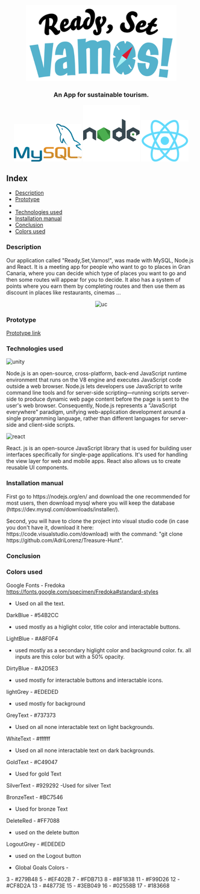 <br/>
<div align="center">
  <a href="https://github.com/AdriLorenz/Treasure-Hunt">
    <img src="client/src/assets/icons/RSVamos_Logo.png" alt="Logo" width="400" />
  </a>

  <h3 align="center">An App for sustainable tourism.</h3>
  <div flex-direction="row" align-items="center">
    <img src="documentation/assets/icons/mysql.png" alt="MySQL" width="180" height="100"/>
    <img src="documentation/assets/icons/node.png" alt="NodeJS" width="150" />
    <img src="documentation/assets/icons/react.png" alt="React" height="110" />
  </div>

</div>

<h2>Index</h2>

* [Description](#description)
* [Prototype](#prototype)
* [](#)
* [Technologies used](#technologies-used)
* [Installation manual](#installation-manual)
* [Conclusion](#conclusion)
* [Colors used](#colors-used)


<h3>Description</h3>
<p>Our application called "Ready,Set,Vamos!", was made with MySQL, Node.js and React. It is a meeting app for people who want to go to places in Gran Canaria, where you can decide which type of places you want to go and then some routes will appear for you to decide. It also has a system of points where you earn them by completing routes and then use them as discount in places like restaurants, cinemas ...</p>
<div align="center">
  <img width="400" alt="uc" src="https://user-images.githubusercontent.com/77303061/159698933-7a70140a-4da9-4b92-9517-eede60b4fc2a.jpg">
</div>

<h3>Prototype</h3>
<p><a href="https://xd.adobe.com/view/ad519491-90ca-4e75-81d8-0cf3004bf9b9-f802/">Prototype link</a></p>

<h3></h3>
<h3></h3>

<h3>Technologies used</h3>
<img width="180" alt="unity" src="https://user-images.githubusercontent.com/77303061/146060764-70a810a6-ecdc-4886-9147-4902364e73cb.png">
<p>Node.js is an open-source, cross-platform, back-end JavaScript runtime environment that runs on the V8 engine and executes JavaScript code outside a web browser. Node.js lets developers use JavaScript to write command line tools and for server-side scripting—running scripts server-side to produce dynamic web page content before the page is sent to the user's web browser. Consequently, Node.js represents a "JavaScript everywhere" paradigm, unifying web-application development around a single programming language, rather than different languages for server-side and client-side scripts.</p>

<img width="180" alt="react" src="https://user-images.githubusercontent.com/77303061/159705928-062194d1-4fe0-47cf-9b9c-abaebcc315b3.png">
<p>React. js is an open-source JavaScript library that is used for building user interfaces specifically for single-page applications. It's used for handling the view layer for web and mobile apps. React also allows us to create reusable UI components.</p>

<h3>Installation manual</h3>
<p>First go to https://nodejs.org/en/ and download the one recommended for most users, then download mysql where you will keep the database (https://dev.mysql.com/downloads/installer/).</p>
<p>Second, you will have to clone the project into visual studio code (in case you don't have it, download it here: https://code.visualstudio.com/download) with the command: "git clone https://github.com/AdriLorenz/Treasure-Hunt".</p>

<h3>Conclusion</h3>

<h3>Colors used</h3>

Google Fonts - Fredoka
https://fonts.google.com/specimen/Fredoka#standard-styles
- Used on all the text.

DarkBlue - #54B2CC
- used mostly as a higlight color, title color and interactable buttons.

LightBlue - #A8F0F4
- used mostly as a secondary higlight color and background color. fx. all inputs are this color but with a 50% opacity.

DirtyBlue - #A2D5E3
- used mostly for interactable buttons and interactable icons.

lightGrey - #EDEDED
- used mostly for background

GreyText - #737373
- Used on all none interactable text on light backgrounds.

WhiteText - #ffffff
- Used on all none interactable text on dark backgrounds.

GoldText - #C49047
- Used for gold Text

SilverText - #929292
-Used for silver Text

BronzeText - #BC7546
- Used for bronze Text

DeleteRed - #FF7088
- used on the delete button

LogoutGrey - #EDEDED
- used on the Logout button


- Global Goals Colors -

3 - #279B48
5 - #EF402B
7 - #FDB713
8 - #8F1838
11 - #F99D26
12 - #CF8D2A
13 - #48773E
15 - #3EB049
16 - #02558B
17 - #183668
